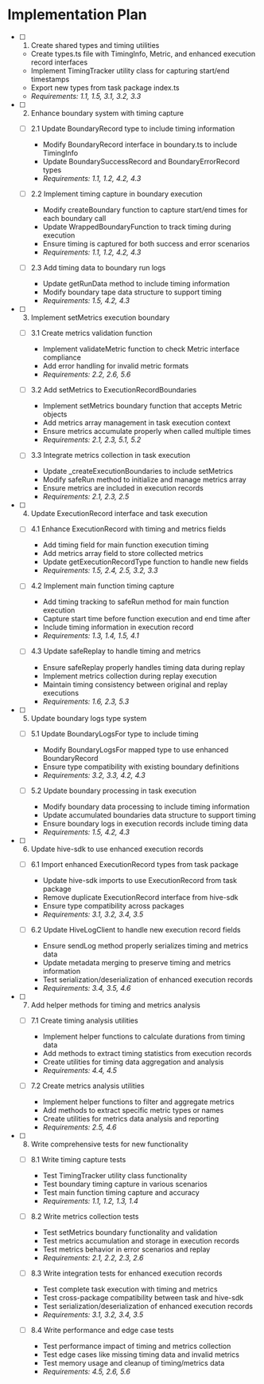 # Implementation Plan

- [ ] 1. Create shared types and timing utilities
  - Create types.ts file with TimingInfo, Metric, and enhanced execution record interfaces
  - Implement TimingTracker utility class for capturing start/end timestamps
  - Export new types from task package index.ts
  - _Requirements: 1.1, 1.5, 3.1, 3.2, 3.3_

- [ ] 2. Enhance boundary system with timing capture
  - [ ] 2.1 Update BoundaryRecord type to include timing information
    - Modify BoundaryRecord interface in boundary.ts to include TimingInfo
    - Update BoundarySuccessRecord and BoundaryErrorRecord types
    - _Requirements: 1.1, 1.2, 4.2, 4.3_

  - [ ] 2.2 Implement timing capture in boundary execution
    - Modify createBoundary function to capture start/end times for each boundary call
    - Update WrappedBoundaryFunction to track timing during execution
    - Ensure timing is captured for both success and error scenarios
    - _Requirements: 1.1, 1.2, 4.2, 4.3_

  - [ ] 2.3 Add timing data to boundary run logs
    - Update getRunData method to include timing information
    - Modify boundary tape data structure to support timing
    - _Requirements: 1.5, 4.2, 4.3_

- [ ] 3. Implement setMetrics execution boundary
  - [ ] 3.1 Create metrics validation function
    - Implement validateMetric function to check Metric interface compliance
    - Add error handling for invalid metric formats
    - _Requirements: 2.2, 2.6, 5.6_

  - [ ] 3.2 Add setMetrics to ExecutionRecordBoundaries
    - Implement setMetrics boundary function that accepts Metric objects
    - Add metrics array management in task execution context
    - Ensure metrics accumulate properly when called multiple times
    - _Requirements: 2.1, 2.3, 5.1, 5.2_

  - [ ] 3.3 Integrate metrics collection in task execution
    - Update _createExecutionBoundaries to include setMetrics
    - Modify safeRun method to initialize and manage metrics array
    - Ensure metrics are included in execution records
    - _Requirements: 2.1, 2.3, 2.5_

- [ ] 4. Update ExecutionRecord interface and task execution
  - [ ] 4.1 Enhance ExecutionRecord with timing and metrics fields
    - Add timing field for main function execution timing
    - Add metrics array field to store collected metrics
    - Update getExecutionRecordType function to handle new fields
    - _Requirements: 1.5, 2.4, 2.5, 3.2, 3.3_

  - [ ] 4.2 Implement main function timing capture
    - Add timing tracking to safeRun method for main function execution
    - Capture start time before function execution and end time after
    - Include timing information in execution record
    - _Requirements: 1.3, 1.4, 1.5, 4.1_

  - [ ] 4.3 Update safeReplay to handle timing and metrics
    - Ensure safeReplay properly handles timing data during replay
    - Implement metrics collection during replay execution
    - Maintain timing consistency between original and replay executions
    - _Requirements: 1.6, 2.3, 5.3_

- [ ] 5. Update boundary logs type system
  - [ ] 5.1 Update BoundaryLogsFor type to include timing
    - Modify BoundaryLogsFor mapped type to use enhanced BoundaryRecord
    - Ensure type compatibility with existing boundary definitions
    - _Requirements: 3.2, 3.3, 4.2, 4.3_

  - [ ] 5.2 Update boundary processing in task execution
    - Modify boundary data processing to include timing information
    - Update accumulated boundaries data structure to support timing
    - Ensure boundary logs in execution records include timing data
    - _Requirements: 1.5, 4.2, 4.3_

- [ ] 6. Update hive-sdk to use enhanced execution records
  - [ ] 6.1 Import enhanced ExecutionRecord types from task package
    - Update hive-sdk imports to use ExecutionRecord from task package
    - Remove duplicate ExecutionRecord interface from hive-sdk
    - Ensure type compatibility across packages
    - _Requirements: 3.1, 3.2, 3.4, 3.5_

  - [ ] 6.2 Update HiveLogClient to handle new execution record fields
    - Ensure sendLog method properly serializes timing and metrics data
    - Update metadata merging to preserve timing and metrics information
    - Test serialization/deserialization of enhanced execution records
    - _Requirements: 3.4, 3.5, 4.6_

- [ ] 7. Add helper methods for timing and metrics analysis
  - [ ] 7.1 Create timing analysis utilities
    - Implement helper functions to calculate durations from timing data
    - Add methods to extract timing statistics from execution records
    - Create utilities for timing data aggregation and analysis
    - _Requirements: 4.4, 4.5_

  - [ ] 7.2 Create metrics analysis utilities
    - Implement helper functions to filter and aggregate metrics
    - Add methods to extract specific metric types or names
    - Create utilities for metrics data analysis and reporting
    - _Requirements: 2.5, 4.6_

- [ ] 8. Write comprehensive tests for new functionality
  - [ ] 8.1 Write timing capture tests
    - Test TimingTracker utility class functionality
    - Test boundary timing capture in various scenarios
    - Test main function timing capture and accuracy
    - _Requirements: 1.1, 1.2, 1.3, 1.4_

  - [ ] 8.2 Write metrics collection tests
    - Test setMetrics boundary functionality and validation
    - Test metrics accumulation and storage in execution records
    - Test metrics behavior in error scenarios and replay
    - _Requirements: 2.1, 2.2, 2.3, 2.6_

  - [ ] 8.3 Write integration tests for enhanced execution records
    - Test complete task execution with timing and metrics
    - Test cross-package compatibility between task and hive-sdk
    - Test serialization/deserialization of enhanced execution records
    - _Requirements: 3.1, 3.2, 3.4, 3.5_

  - [ ] 8.4 Write performance and edge case tests
    - Test performance impact of timing and metrics collection
    - Test edge cases like missing timing data and invalid metrics
    - Test memory usage and cleanup of timing/metrics data
    - _Requirements: 4.5, 2.6, 5.6_